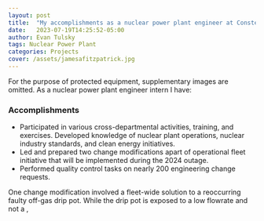 ```yaml
---
layout: post
title:  "My accomplishments as a nuclear power plant engineer at Constellation"
date:   2023-07-19T14:25:52-05:00
author: Evan Tulsky
tags: Nuclear Power Plant
categories: Projects
cover: /assets/jamesafitzpatrick.jpg
---
```


For the purpose of protected equipment, supplementary images are omitted. As a nuclear power plant engineer intern I have:
<h3>Accomplishments</h3>
<ul>
  <li>Participated in various cross-departmental activities, training, and exercises. Developed knowledge of nuclear plant operations, nuclear industry standards, and clean energy initiatives.</li>
  <li>Led and prepared two change modifications apart of operational fleet initiative that will be implemented during the 2024 outage.</li>
  <li>Performed quality control tasks on nearly 200 engineering change requests.</li>
</ul>

One change modification involved a fleet-wide solution to a reoccurring faulty off-gas drip pot. While the drip pot is exposed to a low flowrate and not a , 
